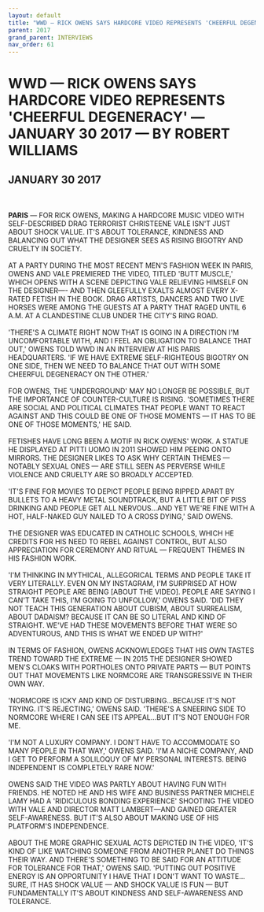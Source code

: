 ```yaml
---
layout: default
title: "WWD — RICK OWENS SAYS HARDCORE VIDEO REPRESENTS 'CHEERFUL DEGENERACY' — JANUARY 30 2017 — BY ROBERT WILLIAMS"
parent: 2017
grand_parent: INTERVIEWS
nav_order: 61
---
```


# WWD — RICK OWENS SAYS HARDCORE VIDEO REPRESENTS 'CHEERFUL DEGENERACY' — JANUARY 30 2017 — BY ROBERT WILLIAMS
## JANUARY 30 2017

<br><br>
<b>PARIS</b> — FOR RICK OWENS, MAKING A HARDCORE MUSIC VIDEO WITH SELF-DESCRIBED DRAG TERRORIST CHRISTEENE VALE ISN'T JUST ABOUT SHOCK VALUE. IT'S ABOUT TOLERANCE, KINDNESS AND BALANCING OUT WHAT THE DESIGNER SEES AS RISING BIGOTRY AND CRUELTY IN SOCIETY.
<br><br>
AT A PARTY DURING THE MOST RECENT MEN'S FASHION WEEK IN PARIS, OWENS AND VALE PREMIERED THE VIDEO, TITLED 'BUTT MUSCLE,' WHICH OPENS WITH A SCENE DEPICTING VALE RELIEVING HIMSELF ON THE DESIGNER—- AND THEN GLEEFULLY EXALTS ALMOST EVERY X-RATED FETISH IN THE BOOK. DRAG ARTISTS, DANCERS AND TWO LIVE HORSES WERE AMONG THE GUESTS AT A PARTY THAT RAGED UNTIL 6 A.M. AT A CLANDESTINE CLUB UNDER THE CITY'S RING ROAD.
<br><br>
'THERE'S A CLIMATE RIGHT NOW THAT IS GOING IN A DIRECTION I'M UNCOMFORTABLE WITH, AND I FEEL AN OBLIGATION TO BALANCE THAT OUT,' OWENS TOLD WWD IN AN INTERVIEW AT HIS PARIS HEADQUARTERS. 'IF WE HAVE EXTREME SELF-RIGHTEOUS BIGOTRY ON ONE SIDE, THEN WE NEED TO BALANCE THAT OUT WITH SOME CHEERFUL DEGENERACY ON THE OTHER.'
<br><br>
FOR OWENS, THE 'UNDERGROUND' MAY NO LONGER BE POSSIBLE, BUT THE IMPORTANCE OF COUNTER-CULTURE IS RISING. 'SOMETIMES THERE ARE SOCIAL AND POLITICAL CLIMATES THAT PEOPLE WANT TO REACT AGAINST AND THIS COULD BE ONE OF THOSE MOMENTS — IT HAS TO BE ONE OF THOSE MOMENTS,' HE SAID.
<br><br>
FETISHES HAVE LONG BEEN A MOTIF IN RICK OWENS' WORK. A STATUE HE DISPLAYED AT PITTI UOMO IN 2011 SHOWED HIM PEEING ONTO MIRRORS. THE DESIGNER LIKES TO ASK WHY CERTAIN THEMES — NOTABLY SEXUAL ONES — ARE STILL SEEN AS PERVERSE WHILE VIOLENCE AND CRUELTY ARE SO BROADLY ACCEPTED.
<br><br>
'IT'S FINE FOR MOVIES TO DEPICT PEOPLE BEING RIPPED APART BY BULLETS TO A HEAVY METAL SOUNDTRACK, BUT A LITTLE BIT OF PISS DRINKING AND PEOPLE GET ALL NERVOUS…AND YET WE'RE FINE WITH A HOT, HALF-NAKED GUY NAILED TO A CROSS DYING,' SAID OWENS.
<br><br>
THE DESIGNER WAS EDUCATED IN CATHOLIC SCHOOLS, WHICH HE CREDITS FOR HIS NEED TO REBEL AGAINST CONTROL, BUT ALSO APPRECIATION FOR CEREMONY AND RITUAL — FREQUENT THEMES IN HIS FASHION WORK.
<br><br>
'I'M THINKING IN MYTHICAL, ALLEGORICAL TERMS AND PEOPLE TAKE IT VERY LITERALLY. EVEN ON MY INSTAGRAM, I'M SURPRISED AT HOW STRAIGHT PEOPLE ARE BEING [ABOUT THE VIDEO]. PEOPLE ARE SAYING I CAN'T TAKE THIS, I'M GOING TO UNFOLLOW,' OWENS SAID. 'DID THEY NOT TEACH THIS GENERATION ABOUT CUBISM, ABOUT SURREALISM, ABOUT DADAISM? BECAUSE IT CAN BE SO LITERAL AND KIND OF STRAIGHT. WE'VE HAD THESE MOVEMENTS BEFORE THAT WERE SO ADVENTUROUS, AND THIS IS WHAT WE ENDED UP WITH?'
<br><br>
IN TERMS OF FASHION, OWENS ACKNOWLEDGES THAT HIS OWN TASTES TREND TOWARD THE EXTREME — IN 2015 THE DESIGNER SHOWED MEN'S CLOAKS WITH PORTHOLES ONTO PRIVATE PARTS — BUT POINTS OUT THAT MOVEMENTS LIKE NORMCORE ARE TRANSGRESSIVE IN THEIR OWN WAY.
<br><br>
'NORMCORE IS ICKY AND KIND OF DISTURBING…BECAUSE IT'S NOT TRYING. IT'S REJECTING,' OWENS SAID. 'THERE'S A SNEERING SIDE TO NORMCORE WHERE I CAN SEE ITS APPEAL…BUT IT'S NOT ENOUGH FOR ME.
<br><br>
'I'M NOT A LUXURY COMPANY. I DON'T HAVE TO ACCOMMODATE SO MANY PEOPLE IN THAT WAY,' OWENS SAID. 'I'M A NICHE COMPANY, AND I GET TO PERFORM A SOLILOQUY OF MY PERSONAL INTERESTS. BEING INDEPENDENT IS COMPLETELY RARE NOW.'
<br><br>
OWENS SAID THE VIDEO WAS PARTLY ABOUT HAVING FUN WITH FRIENDS. HE NOTED HE AND HIS WIFE AND BUSINESS PARTNER MICHELE LAMY HAD A 'RIDICULOUS BONDING EXPERIENCE' SHOOTING THE VIDEO WITH VALE AND DIRECTOR MATT LAMBERT—AND GAINED GREATER SELF-AWARENESS. BUT IT'S ALSO ABOUT MAKING USE OF HIS PLATFORM'S INDEPENDENCE.
<br><br>
ABOUT THE MORE GRAPHIC SEXUAL ACTS DEPICTED IN THE VIDEO, 'IT'S KIND OF LIKE WATCHING SOMEONE FROM ANOTHER PLANET DO THINGS THEIR WAY. AND THERE'S SOMETHING TO BE SAID FOR AN ATTITUDE FOR TOLERANCE FOR THAT,' OWENS SAID. 'PUTTING OUT POSITIVE ENERGY IS AN OPPORTUNITY I HAVE THAT I DON'T WANT TO WASTE…SURE, IT HAS SHOCK VALUE — AND SHOCK VALUE IS FUN — BUT FUNDAMENTALLY IT'S ABOUT KINDNESS AND SELF-AWARENESS AND TOLERANCE.
<br><br>

